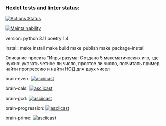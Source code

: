 ### Hexlet tests and linter status:
[![Actions Status](https://github.com/slovohot/python-project-49/workflows/hexlet-check/badge.svg)](https://github.com/slovohot/python-project-49/actions)

[![Maintainability](https://api.codeclimate.com/v1/badges/2ef8c4f8d5975c0c02a5/maintainability)](https://codeclimate.com/github/slovohot/python-project-49/maintainability)

version:
python 3.11
poetry 1.4

install:
make install
make build
make publish
make package-install

Описание проекта "Игры разума:
Создано 5 математических игр, где нужно: указать четное ли число, простое ли число, посчитать пример, найти прогрессию и найти НОД для двух чисел

brain-even: 
[![asciicast](https://asciinema.org/a/yVcHyv3NOiy61PTklsVfZf2vL.svg)](https://asciinema.org/a/yVcHyv3NOiy61PTklsVfZf2vL)

brain-cals:
[![asciicast](https://asciinema.org/a/usBUb1X6gqYtJpGqBSisTOEPf.svg)](https://asciinema.org/a/usBUb1X6gqYtJpGqBSisTOEPf)

brain-gcd:
[![asciicast](https://asciinema.org/a/aA34VcfxRi4s5vgHyqCRX6oZo.svg)](https://asciinema.org/a/aA34VcfxRi4s5vgHyqCRX6oZo)

brain-progression:
[![asciicast](https://asciinema.org/a/Vbj6CJGm3OKqV3pQAIFsHXbab.svg)](https://asciinema.org/a/Vbj6CJGm3OKqV3pQAIFsHXbab)

brain-prime:
[![asciicast](https://asciinema.org/a/DG45ImVSqbwu68l6UJtJNZDI9.svg)](https://asciinema.org/a/DG45ImVSqbwu68l6UJtJNZDI9)
